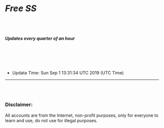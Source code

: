 
# *Free SS*
<br><br>
##### Updates every quarter of an hour
<br><br>
---
* Updata Time: Sun Sep  1 13:31:34 UTC 2019 (UTC Time)
---
<br><br>
### Disclaimer:
All accounts are from the Internet, non-profit purposes, only for everyone to learn and use, do not use for illegal purposes.
<br>
